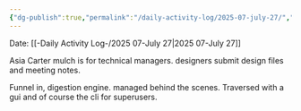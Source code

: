 ```yaml
---
{"dg-publish":true,"permalink":"/daily-activity-log/2025-07-july-27/","noteIcon":"","created":"2025-07-27T14:28:25.522-05:00"}
---
```


Date: [[-Daily Activity Log-/2025 07-July 27\|2025 07-July 27]]

Asia Carter
mulch is for technical managers.
designers submit design files and meeting notes.

Funnel in, digestion engine.
managed behind the scenes.
Traversed with a gui and of course the cli for superusers.